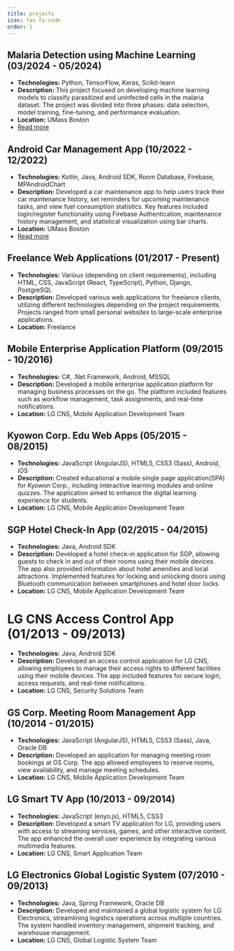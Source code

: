 ```yaml
---
title: projects
icon: fas fa-code
order: 1
---
```


## Malaria Detection using Machine Learning (03/2024 - 05/2024)
- **Technologies:** Python, TensorFlow, Keras, Scikit-learn
- **Description:** This project focused on developing machine learning models to classify parasitized and uninfected cells in the malaria dataset. The project was divided into three phases: data selection, model training, fine-tuning, and performance evaluation.
- **Location:** UMass Boston
- [Read more](/posts/malaria-detection-using-machine-learning/)

## Android Car Management App (10/2022 - 12/2022)
- **Technologies:** Kotlin, Java, Android SDK, Room Database, Firebase, MPAndroidChart
- **Description:** Developed a car maintenance app to help users track their car maintenance history, set reminders for upcoming maintenance tasks, and view fuel consumption statistics. Key features included login/register functionality using Firebase Authentication, maintenance history management, and statistical visualization using bar charts.
- **Location:** UMass Boston
- [Read more](/posts/android-car-management-app/)

## Freelance Web Applications (01/2017 - Present)
- **Technologies:** Various (depending on client requirements), including HTML, CSS, JavaScript (React, TypeScript), Python, Django, PostgreSQL
- **Description:** Developed various web applications for freelance clients, utilizing different technologies depending on the project requirements. Projects ranged from small personal websites to large-scale enterprise applications.
- **Location:** Freelance

## Mobile Enterprise Application Platform (09/2015 - 10/2016)
- **Technologies:** C#, .Net Framework, Android, MSSQL
- **Description:** Developed a mobile enterprise application platform for managing business processes on the go. The platform included features such as workflow management, task assignments, and real-time notifications.
- **Location:** LG CNS, Mobile Application Development Team
  
## Kyowon Corp. Edu Web Apps (05/2015 - 08/2015)
- **Technologies:** JavaScript (AngularJS), HTML5, CSS3 (Sass), Android, iOS
- **Description:** Created educational a mobile single page application(SPA) for Kyowon Corp., including interactive learning modules and online quizzes. The application aimed to enhance the digital learning experience for students.
- **Location:** LG CNS, Mobile Application Development Team

## SGP Hotel Check-In App (02/2015 - 04/2015)
- **Technologies:** Java, Android SDK
- **Description:** Developed a hotel check-in application for SGP, allowing guests to check in and out of their rooms using their mobile devices. The app also provided information about hotel amenities and local attractions. Implemented features for locking and unlocking doors using Bluetooth communication between smartphones and hotel door locks.
- **Location:** LG CNS, Mobile Application Development Team
  
# LG CNS Access Control App (01/2013 - 09/2013)
- **Technologies:** Java, Android SDK
- **Description:** Developed an access control application for LG CNS, allowing employees to manage their access rights to different facilities using their mobile devices. The app included features for secure login, access requests, and real-time notifications.
- **Location:** LG CNS, Security Solutions Team

## GS Corp. Meeting Room Management App (10/2014 - 01/2015)
- **Technologies:** JavaScript (AngularJS), HTML5, CSS3 (Sass), Java, Oracle DB
- **Description:** Developed an application for managing meeting room bookings at GS Corp. The app allowed employees to reserve rooms, view availability, and manage meeting schedules.
- **Location:** LG CNS, Mobile Application Development Team

## LG Smart TV App (10/2013 - 09/2014)
- **Technologies:** JavaScript (enyo.js), HTML5, CSS3
- **Description:** Developed a smart TV application for LG, providing users with access to streaming services, games, and other interactive content. The app enhanced the overall user experience by integrating various multimedia features.
- **Location:** LG CNS, Smart Application Team

## LG Electronics Global Logistic System (07/2010 - 09/2013)
- **Technologies:** Java, Spring Framework, Oracle DB
- **Description:** Developed and maintained a global logistic system for LG Electronics, streamlining logistics operations across multiple countries. The system handled inventory management, shipment tracking, and warehouse management.
- **Location:** LG CNS, Global Logistic System Team

